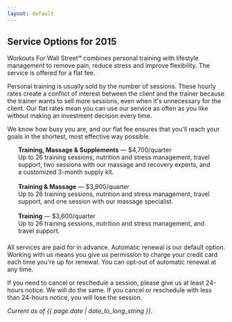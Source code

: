```yaml
---
layout: default
---
```


## Service Options for 2015

Workouts For Wall Street℠ combines personal training with lifestyle management to remove pain, reduce stress and improve flexibility. The service is offered for a flat fee.

Personal training is usually sold by the number of sessions. These hourly rates create a conflict of interest between the client and the trainer because the trainer wants to sell more sessions, even when it's unnecessary for the client. Our flat rates mean you can use our service as often as you like without making an investment decision every time.

We know how busy you are, and our flat fee ensures that you'll reach your goals in the shortest, most effective way possible.

<div style="max-width:90%;margin:0 auto 1.5em;">
<strong>Training, Massage & Supplements</strong> &mdash; $4,700/quarter</br>
Up to 26 training sessions, nutrition and stress management, travel support, two sessions with our massage and recovery experts, and a customized 3-month supply kit.</br>
</br>
<strong>Training & Massage</strong> &mdash; $3,900/quarter</br>
Up to 26 training sessions, nutrition and stress management, travel support, and one session with our massage specialist.</br>
</br>
<strong>Training</strong> &mdash; $3,600/quarter</br>
Up to 26 training sessions, nutrition and stress management, and travel support.</br>
</div>

All services are paid for in advance. Automatic renewal is our default option. Working with us means you give us permission to charge your credit card each time you're up for renewal. You can opt-out of automatic renewal at any time.

If you need to cancel or reschedule a session, please give us at least 24-hours notice. We will do the same. If you cancel or reschedule with less than 24-hours notice, you will lose the session.

*Current as of {{ page.date | date_to_long_string }}.*

